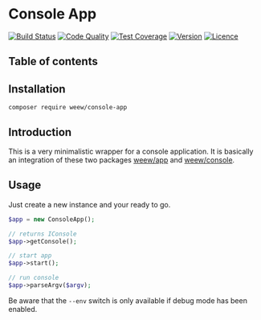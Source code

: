 # Console App

[![Build Status](https://img.shields.io/travis/weew/console-app.svg)](https://travis-ci.org/weew/console-app)
[![Code Quality](https://img.shields.io/scrutinizer/g/weew/console-app.svg)](https://scrutinizer-ci.com/g/weew/console-app)
[![Test Coverage](https://img.shields.io/coveralls/weew/console-app.svg)](https://coveralls.io/github/weew/console-app)
[![Version](https://img.shields.io/packagist/v/weew/console-app.svg)](https://packagist.org/packages/weew/console-app)
[![Licence](https://img.shields.io/packagist/l/weew/console-app.svg)](https://packagist.org/packages/weew/console-app)

## Table of contents

## Installation

`composer require weew/console-app`

## Introduction

This is a very minimalistic wrapper for a console application. It is basically an integration of these two packages [weew/app](https://github.com/weew/app) and [weew/console](https://github.com/weew/console).

## Usage

Just create a new instance and your ready to go.

```php
$app = new ConsoleApp();

// returns IConsole
$app->getConsole();

// start app
$app->start();

// run console
$app->parseArgv($argv);
```

Be aware that the `--env` switch is only available if debug mode has been enabled.
